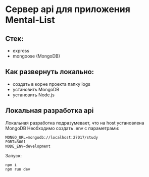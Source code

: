 # Сервер api для приложения Mental-List

## Стек:

- express
- mongoose (MongoDB)

## Как развернуть локально:

- создать в корне проекта папку logs
- установить MongoDB
- установить Node.js

## Локальная разработка api

Локальная разработка подразумевает, что на host установлена MongoDB
Необходимо создать .env с параметрами:

```
MONGO_URL=mongodb://localhost:27017/study
PORT=3001
NODE_ENV=development
```

Запуск:

```
npm i
npm run dev
```
